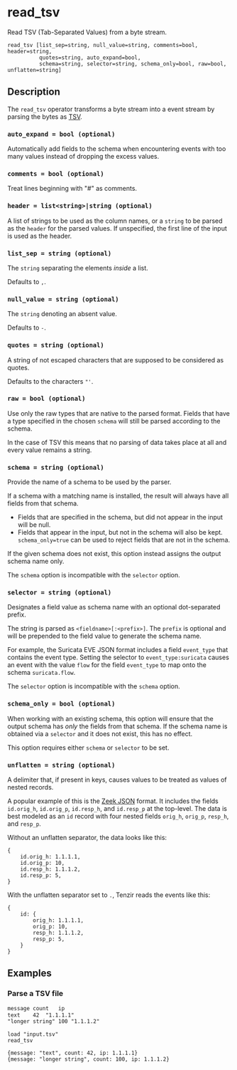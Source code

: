 # read_tsv

Read TSV (Tab-Separated Values) from a byte stream.

```tql
read_tsv [list_sep=string, null_value=string, comments=bool, header=string,
          quotes=string, auto_expand=bool,
          schema=string, selector=string, schema_only=bool, raw=bool, unflatten=string]
```

## Description

The `read_tsv` operator transforms a byte stream into a event stream by parsing
the bytes as [TSV](https://en.wikipedia.org/wiki/Tab-separated_values).

### `auto_expand = bool (optional)`

Automatically add fields to the schema when encountering events with too many
values instead of dropping the excess values.

### `comments = bool (optional)`

Treat lines beginning with "#" as comments.

### `header = list<string>|string (optional)`

A list of strings to be used as the column names, or a `string` to be parsed
as the `header` for the parsed values.
If unspecified, the first line of the input is used as the header.

### `list_sep = string (optional)`

The `string` separating the elements _inside_ a list.

Defaults to `,`.

### `null_value = string (optional)`

The `string` denoting an absent value.

Defaults to `-`.

### `quotes = string (optional)`

A string of not escaped characters that are supposed to be considered as quotes.

Defaults to the characters `"'`.

### `raw = bool (optional)`

Use only the raw types that are native to the parsed format. Fields that have a type
specified in the chosen `schema` will still be parsed according to the schema.

In the case of TSV this means that no parsing of data takes place at all
and every value remains a string.

### `schema = string (optional)`

Provide the name of a schema to be used by the parser.

If a schema with a matching name is installed, the result will always have
all fields from that schema.
* Fields that are specified in the schema, but did not appear in the input will be null.
* Fields that appear in the input, but not in the schema will also be kept. `schema_only=true`
can be used to reject fields that are not in the schema.

If the given schema does not exist, this option instead assigns the output schema name only.

The `schema` option is incompatible with the `selector` option.

### `selector = string (optional)`

Designates a field value as schema name with an optional dot-separated prefix.

The string is parsed as `<fieldname>[:<prefix>]`. The `prefix` is optional and
will be prepended to the field value to generate the schema name.

For example, the Suricata EVE JSON format includes a field
`event_type` that contains the event type. Setting the selector to
`event_type:suricata` causes an event with the value `flow` for the field
`event_type` to map onto the schema `suricata.flow`.

The `selector` option is incompatible with the `schema` option.

### `schema_only = bool (optional)`

When working with an existing schema, this option will ensure that the output
schema has *only* the fields from that schema. If the schema name is obtained via a `selector`
and it does not exist, this has no effect.

This option requires either `schema` or `selector` to be set.

### `unflatten = string (optional)`

A delimiter that, if present in keys, causes values to be treated as values of
nested records.

A popular example of this is the [Zeek JSON](read_zeek_json.md) format. It includes
the fields `id.orig_h`, `id.orig_p`, `id.resp_h`, and `id.resp_p` at the
top-level. The data is best modeled as an `id` record with four nested fields
`orig_h`, `orig_p`, `resp_h`, and `resp_p`.

Without an unflatten separator, the data looks like this:

```tql title="Without unflattening"
{
	id.orig_h: 1.1.1.1,
	id.orig_p: 10,
	id.resp_h: 1.1.1.2,
	id.resp_p: 5,
}
```

With the unflatten separator set to `.`, Tenzir reads the events like this:

```tql title="With 'unflatten'"
{
	id: {
		orig_h: 1.1.1.1,
		orig_p: 10,
		resp_h: 1.1.1.2,
		resp_p: 5,
	}
}
```

## Examples

### Parse a TSV file

```txt title="input.tsv"
message	count	ip
text	42	"1.1.1.1"
"longer string"	100	"1.1.1.2"
```

```tql
load "input.tsv"
read_tsv
```

```tql
{message: "text", count: 42, ip: 1.1.1.1}
{message: "longer string", count: 100, ip: 1.1.1.2}
```
